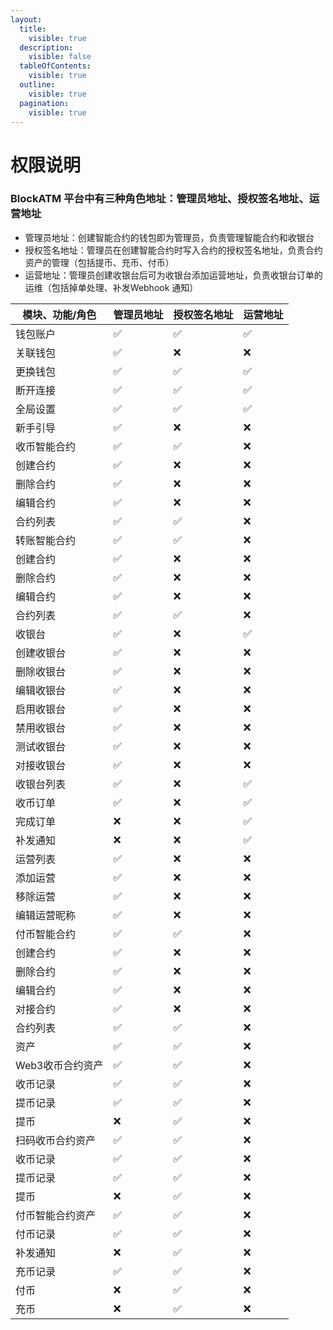 ```yaml
---
layout:
  title:
    visible: true
  description:
    visible: false
  tableOfContents:
    visible: true
  outline:
    visible: true
  pagination:
    visible: true
---
```


# 权限说明

### BlockATM 平台中有三种角色地址：管理员地址、授权签名地址、运营地址

* 管理员地址：创建智能合约的钱包即为管理员，负责管理智能合约和收银台
* 授权签名地址：管理员在创建智能合约时写入合约的授权签名地址，负责合约资产的管理（包括提币、充币、付币）
* 运营地址：管理员创建收银台后可为收银台添加运营地址，负责收银台订单的运维（包括掉单处理、补发Webhook 通知）

| 模块、功能/角色   | 管理员地址 | 授权签名地址 | 运营地址 |
| ---------- | ----- | ------ | ---- |
| 钱包账户       | ✅     | ✅      | ✅    |
|     关联钱包   | ✅     | ❌      | ❌    |
|     更换钱包   | ✅     | ✅      | ✅    |
|     断开连接   | ✅     | ✅      | ✅    |
| 全局设置       | ✅     | ✅      | ✅    |
| 新手引导       | ✅     | ❌      | ❌    |
| 收币智能合约     | ✅     | ✅      | ❌    |
|     创建合约   | ✅     | ❌      | ❌    |
|     删除合约   | ✅     | ❌      | ❌    |
|     编辑合约   | ✅     | ❌      | ❌    |
|     合约列表   | ✅     | ✅      | ❌    |
| 转账智能合约     | ✅     | ✅      | ❌    |
|     创建合约   | ✅     | ❌      | ❌    |
|     删除合约   | ✅     | ❌      | ❌    |
|     编辑合约   | ✅     | ❌      | ❌    |
|     合约列表   | ✅     | ✅      | ❌    |
| 收银台        | ✅     | ❌      | ✅    |
|     创建收银台  | ✅     | ❌      | ❌    |
|     删除收银台  | ✅     | ❌      | ❌    |
|     编辑收银台  | ✅     | ❌      | ❌    |
|     启用收银台  | ✅     | ❌      | ❌    |
|     禁用收银台  | ✅     | ❌      | ❌    |
|     测试收银台  | ✅     | ❌      | ❌    |
|     对接收银台  | ✅     | ❌      | ❌    |
|     收银台列表  | ✅     | ❌      | ✅    |
|     收币订单   | ✅     | ❌      | ✅    |
|     完成订单   | ❌     | ❌      | ✅    |
|     补发通知   | ❌     | ❌      | ✅    |
|     运营列表   | ✅     | ❌      | ❌    |
|     添加运营   | ✅     | ❌      | ❌    |
|     移除运营   | ✅     | ❌      | ❌    |
|     编辑运营昵称 | ✅     | ❌      | ❌    |
| 付币智能合约     | ✅     | ✅      | ❌    |
|     创建合约   | ✅     | ❌      | ❌    |
|     删除合约   | ✅     | ❌      | ❌    |
|     编辑合约   | ✅     | ❌      | ❌    |
|     对接合约   | ✅     | ❌      | ❌    |
|     合约列表   | ✅     | ✅      | ❌    |
| 资产         | ✅     | ✅      | ❌    |
| Web3收币合约资产 | ✅     | ✅      | ❌    |
|     收币记录   | ✅     | ✅      | ❌    |
|     提币记录   | ✅     | ✅      | ❌    |
|     提币     | ❌     | ✅      | ❌    |
| 扫码收币合约资产   | ✅     | ✅      | ❌    |
|     收币记录   | ✅     | ✅      | ❌    |
|     提币记录   | ✅     | ✅      | ❌    |
|     提币     | ❌     | ✅      | ❌    |
| 付币智能合约资产   | ✅     | ✅      | ❌    |
|     付币记录   | ✅     | ✅      | ❌    |
|     补发通知   | ❌     | ✅      | ❌    |
|     充币记录   | ✅     | ✅      | ❌    |
|     付币     | ❌     | ✅      | ❌    |
|     充币     | ❌     | ✅      | ❌    |
